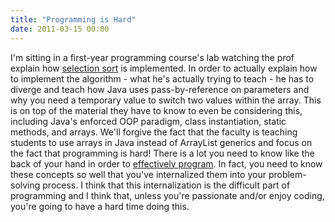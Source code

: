 ```yaml
---
title: "Programming is Hard"
date: 2011-03-15 00:00
---
```


<p>I'm sitting in a first-year programming course's lab watching the prof explain how <a href="http://en.wikipedia.org/wiki/Selection_sort" target="_blank">selection sort</a> is implemented. In order to actually explain how to implement the algorithm - what he's actually trying to teach - he has to diverge and teach how Java uses pass-by-reference on parameters and why you need a temporary value to switch two values within the array. This is on top of the material they have to know to even be considering this, including Java's enforced OOP paradigm, class instantiation, static methods, and arrays. We'll forgive the fact that the faculty is teaching students to use arrays in Java instead of ArrayList generics and focus on the fact that programming is hard!
There is a lot you need to know like the back of your hand in order to <a href="http://en.wikipedia.org/wiki/Cargo_cult_programming" target="_blank">effectively program</a>. In fact, you need to know these concepts so well that you've internalized them into your problem-solving process. I think that this internalization is the difficult part of programming and I think that, unless you're passionate and/or enjoy coding, you're going to have a hard time doing this.</p>

<!-- more -->


